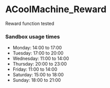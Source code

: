 # ACoolMachine_Reward
Reward function tested

### Sandbox usage times
- Monday: 14:00 to 17:00
- Tuesday: 17:00 to 20:00
- Wednesday: 11:00 to 14:00
- Thursday: 20:00 to 23:00
- Friday: 11:00 to 14:00
- Saturday: 15:00 to 18:00
- Sunday: 18:00 to 21:00
